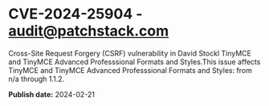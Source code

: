 # CVE-2024-25904 - audit@patchstack.com

Cross-Site Request Forgery (CSRF) vulnerability in David Stockl TinyMCE and TinyMCE Advanced Professsional Formats and Styles.This issue affects TinyMCE and TinyMCE Advanced Professsional Formats and Styles: from n/a through 1.1.2.



**Publish date:** 2024-02-21
